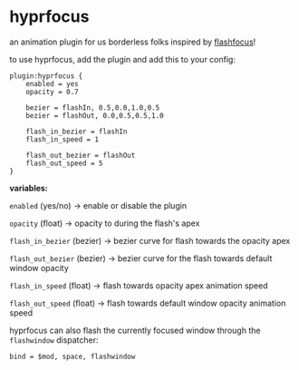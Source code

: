 # hyprfocus

an animation plugin for us borderless folks inspired by [flashfocus](https://github.com/fennerm/flashfocus)!

to use hyprfocus, add the plugin and add this to your config:
```
plugin:hyprfocus {
    enabled = yes
    opacity = 0.7

    bezier = flashIn, 0.5,0.0,1.0,0.5
    bezier = flashOut, 0.0,0.5,0.5,1.0

    flash_in_bezier = flashIn
    flash_in_speed = 1

    flash_out_bezier = flashOut
    flash_out_speed = 5
}
```


**variables:**

`enabled` (yes/no) -> enable or disable the plugin

`opacity` (float) -> opacity to during the flash's apex

`flash_in_bezier` (bezier) -> bezier curve for flash towards the opacity apex

`flash_out_bezier` (bezier) -> bezier curve for the flash towards default window opacity

`flash_in_speed` (float) -> flash towards opacity apex animation speed

`flash_out_speed` (float) -> flash towards default window opacity animation speed


hyprfocus can also flash the currently focused window through the `flashwindow` dispatcher:
```
bind = $mod, space, flashwindow
```
